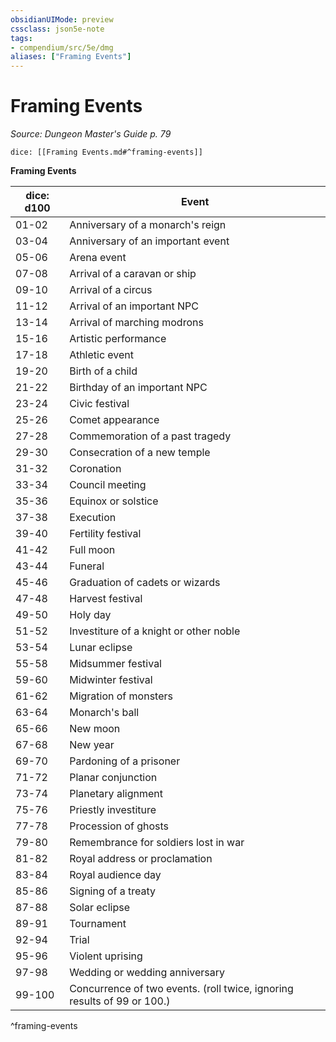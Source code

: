 ```yaml
---
obsidianUIMode: preview
cssclass: json5e-note
tags:
- compendium/src/5e/dmg
aliases: ["Framing Events"]
---
```

# Framing Events
*Source: Dungeon Master's Guide p. 79* 

`dice: [[Framing Events.md#^framing-events]]`

**Framing Events**

| dice: d100 | Event |
|------------|-------|
| 01-02 | Anniversary of a monarch's reign |
| 03-04 | Anniversary of an important event |
| 05-06 | Arena event |
| 07-08 | Arrival of a caravan or ship |
| 09-10 | Arrival of a circus |
| 11-12 | Arrival of an important NPC |
| 13-14 | Arrival of marching modrons |
| 15-16 | Artistic performance |
| 17-18 | Athletic event |
| 19-20 | Birth of a child |
| 21-22 | Birthday of an important NPC |
| 23-24 | Civic festival |
| 25-26 | Comet appearance |
| 27-28 | Commemoration of a past tragedy |
| 29-30 | Consecration of a new temple |
| 31-32 | Coronation |
| 33-34 | Council meeting |
| 35-36 | Equinox or solstice |
| 37-38 | Execution |
| 39-40 | Fertility festival |
| 41-42 | Full moon |
| 43-44 | Funeral |
| 45-46 | Graduation of cadets or wizards |
| 47-48 | Harvest festival |
| 49-50 | Holy day |
| 51-52 | Investiture of a knight or other noble |
| 53-54 | Lunar eclipse |
| 55-58 | Midsummer festival |
| 59-60 | Midwinter festival |
| 61-62 | Migration of monsters |
| 63-64 | Monarch's ball |
| 65-66 | New moon |
| 67-68 | New year |
| 69-70 | Pardoning of a prisoner |
| 71-72 | Planar conjunction |
| 73-74 | Planetary alignment |
| 75-76 | Priestly investiture |
| 77-78 | Procession of ghosts |
| 79-80 | Remembrance for soldiers lost in war |
| 81-82 | Royal address or proclamation |
| 83-84 | Royal audience day |
| 85-86 | Signing of a treaty |
| 87-88 | Solar eclipse |
| 89-91 | Tournament |
| 92-94 | Trial |
| 95-96 | Violent uprising |
| 97-98 | Wedding or wedding anniversary |
| 99-100 | Concurrence of two events. (roll twice, ignoring results of 99 or 100.) |
^framing-events